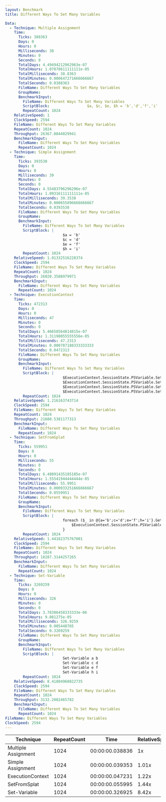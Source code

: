 ```yaml
---
layout: Benchmark
title: Different Ways To Set Many Variables

Data: 
  - Technique: Multiple Assignment
    Time: 
      Ticks: 388363
      Days: 0
      Hours: 0
      Milliseconds: 38
      Minutes: 0
      Seconds: 0
      TotalDays: 4.49494212962963e-07
      TotalHours: 1.07878611111111e-05
      TotalMilliseconds: 38.8363
      TotalMinutes: 0.000647271666666667
      TotalSeconds: 0.0388363
      FileName: Different Ways To Set Many Variables
      GroupName: 
      BenchmarkInput: 
        FileName: Different Ways To Set Many Variables
        ScriptBlock:                 $a, $c, $e, $h = 'b','d','f','i'
        RepeatCount: 1024
    RelativeSpeed: 1
    ClockSpeed: 2594
    FileName: Different Ways To Set Many Variables
    RepeatCount: 1024
    Throughput: 26367.0844029941
    BenchmarkInput: 
      FileName: Different Ways To Set Many Variables
      RepeatCount: 1024
  - Technique: Simple Assignment
    Time: 
      Ticks: 393538
      Days: 0
      Hours: 0
      Milliseconds: 39
      Minutes: 0
      Seconds: 0
      TotalDays: 4.55483796296296e-07
      TotalHours: 1.09316111111111e-05
      TotalMilliseconds: 39.3538
      TotalMinutes: 0.000655896666666667
      TotalSeconds: 0.0393538
      FileName: Different Ways To Set Many Variables
      GroupName: 
      BenchmarkInput: 
        FileName: Different Ways To Set Many Variables
        ScriptBlock: |
                          $a = 'b'
                          $c = 'd'
                          $e = 'f'
                          $h = 'i'
        RepeatCount: 1024
    RelativeSpeed: 1.01332516228374
    ClockSpeed: 2594
    FileName: Different Ways To Set Many Variables
    RepeatCount: 1024
    Throughput: 26020.3588979971
    BenchmarkInput: 
      FileName: Different Ways To Set Many Variables
      RepeatCount: 1024
  - Technique: ExecutionContext
    Time: 
      Ticks: 472313
      Days: 0
      Hours: 0
      Milliseconds: 47
      Minutes: 0
      Seconds: 0
      TotalDays: 5.46658564814815e-07
      TotalHours: 1.31198055555556e-05
      TotalMilliseconds: 47.2313
      TotalMinutes: 0.000787188333333333
      TotalSeconds: 0.0472313
      FileName: Different Ways To Set Many Variables
      GroupName: 
      BenchmarkInput: 
        FileName: Different Ways To Set Many Variables
        ScriptBlock: |
                          $ExecutionContext.SessionState.PSVariable.Set('a', 'b')
                          $ExecutionContext.SessionState.PSVariable.Set('c', 'd')
                          $ExecutionContext.SessionState.PSVariable.Set('e', 'f')
                          $ExecutionContext.SessionState.PSVariable.Set('h', 'i')
        RepeatCount: 1024
    RelativeSpeed: 1.216163743714
    ClockSpeed: 2594
    FileName: Different Ways To Set Many Variables
    RepeatCount: 1024
    Throughput: 21680.5381177313
    BenchmarkInput: 
      FileName: Different Ways To Set Many Variables
      RepeatCount: 1024
  - Technique: SetFromSplat
    Time: 
      Ticks: 559951
      Days: 0
      Hours: 0
      Milliseconds: 55
      Minutes: 0
      Seconds: 0
      TotalDays: 6.48091435185185e-07
      TotalHours: 1.55541944444444e-05
      TotalMilliseconds: 55.9951
      TotalMinutes: 0.000933251666666667
      TotalSeconds: 0.0559951
      FileName: Different Ways To Set Many Variables
      GroupName: 
      BenchmarkInput: 
        FileName: Different Ways To Set Many Variables
        ScriptBlock: |
                          foreach ($_ in @{a='b';c='d';e='f';h='i'}.GetEnumerator()) {
                              $ExecutionContext.SessionState.PSVariable.Set($_.Key, $_.Value)        
                          }
        RepeatCount: 1024
    RelativeSpeed: 1.44182375767001
    ClockSpeed: 2594
    FileName: Different Ways To Set Many Variables
    RepeatCount: 1024
    Throughput: 18287.3144257265
    BenchmarkInput: 
      FileName: Different Ways To Set Many Variables
      RepeatCount: 1024
  - Technique: Set-Variable
    Time: 
      Ticks: 3269259
      Days: 0
      Hours: 0
      Milliseconds: 326
      Minutes: 0
      Seconds: 0
      TotalDays: 3.78386458333333e-06
      TotalHours: 9.081275e-05
      TotalMilliseconds: 326.9259
      TotalMinutes: 0.005448765
      TotalSeconds: 0.3269259
      FileName: Different Ways To Set Many Variables
      GroupName: 
      BenchmarkInput: 
        FileName: Different Ways To Set Many Variables
        ScriptBlock: |
                          Set-Variable a b
                          Set-Variable c d
                          Set-Variable e f
                          Set-Variable h i
        RepeatCount: 1024
    RelativeSpeed: 8.41804960822735
    ClockSpeed: 2594
    FileName: Different Ways To Set Many Variables
    RepeatCount: 1024
    Throughput: 3132.2082465782
    BenchmarkInput: 
      FileName: Different Ways To Set Many Variables
      RepeatCount: 1024
FileName: Different Ways To Set Many Variables
ClockSpeed: 2594
---
```





|Technique          |RepeatCount|Time           |RelativeSpeed|Throughput|
|-------------------|-----------|---------------|-------------|----------|
|Multiple Assignment|1024       |00:00:00.038836|1x           |26367.08/s|
|Simple Assignment  |1024       |00:00:00.039353|1.01x        |26020.36/s|
|ExecutionContext   |1024       |00:00:00.047231|1.22x        |21680.54/s|
|SetFromSplat       |1024       |00:00:00.055995|1.44x        |18287.31/s|
|Set-Variable       |1024       |00:00:00.326925|8.42x        |3132.21/s |
